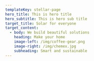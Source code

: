 ```yaml
---
templateKey: stellar-page
hero_title: This is hero title
hero_subtitle: This is hero sub title
target_title: Solar for everyone
target_content:
  - body: We build beautiful solutions
    heading: Make your home
    image-left: /img/coffee-gear.png
    image-right: /img/chemex.jpg
    subheading: Smart and sustainable
---
```


